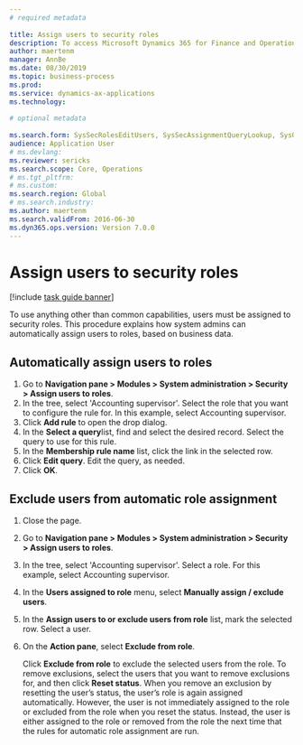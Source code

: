 ```yaml
--- 
# required metadata 
 
title: Assign users to security roles
description: To access Microsoft Dynamics 365 for Finance and Operations, Enterprise edition, users must be assigned to security roles. 
author: maertenm
manager: AnnBe 
ms.date: 08/30/2019
ms.topic: business-process 
ms.prod:  
ms.service: dynamics-ax-applications 
ms.technology:  
 
# optional metadata 
 
ms.search.form: SysSecRolesEditUsers, SysSecAssignmentQueryLookup, SysQueryForm, SysSecRoleExcludeUsers   
audience: Application User 
# ms.devlang:  
ms.reviewer: sericks
ms.search.scope: Core, Operations 
# ms.tgt_pltfrm:  
# ms.custom:  
ms.search.region: Global
# ms.search.industry: 
ms.author: maertenm
ms.search.validFrom: 2016-06-30 
ms.dyn365.ops.version: Version 7.0.0 
---
```

# Assign users to security roles

[!include [task guide banner](../../includes/task-guide-banner.md)]

To use anything other than common capabilities, users must be assigned to security roles. This procedure explains how system admins can automatically assign users to roles, based on business data. 

## Automatically assign users to roles
1. Go to **Navigation pane > Modules > System administration > Security > Assign users to roles**.
2. In the tree, select 'Accounting supervisor'. Select the role that you want to configure the rule for. In this example, select Accounting supervisor. 
3. Click **Add rule** to open the drop dialog.
4. In the **Select a query**list, find and select the desired record. Select the query to use for this rule.  
5. In the **Membership rule name** list, click the link in the selected row.
6. Click **Edit query**. Edit the query, as needed.  
7. Click **OK**.

## Exclude users from automatic role assignment
1. Close the page.
2. Go to **Navigation pane > Modules > System administration > Security > Assign users to roles**.
3. In the tree, select 'Accounting supervisor'. Select a role. For this example, select Accounting supervisor.  
4. In the **Users assigned to role** menu, select **Manually assign / exclude users**.
5. In the **Assign users to or exclude users from role** list, mark the selected row. Select a user.  
6. On the **Action pane**, select **Exclude from role**.
    
    Click **Exclude from role** to exclude the selected users from the role. To remove exclusions, select the users that you want to remove exclusions for, and then click **Reset status**. When you remove an exclusion by resetting the user’s status, the user’s role is again assigned automatically. However, the user is not immediately assigned to the role or excluded from the role when you reset the status. Instead, the user is either assigned to the role or removed from the role the next time that the rules for automatic role assignment are run.  
